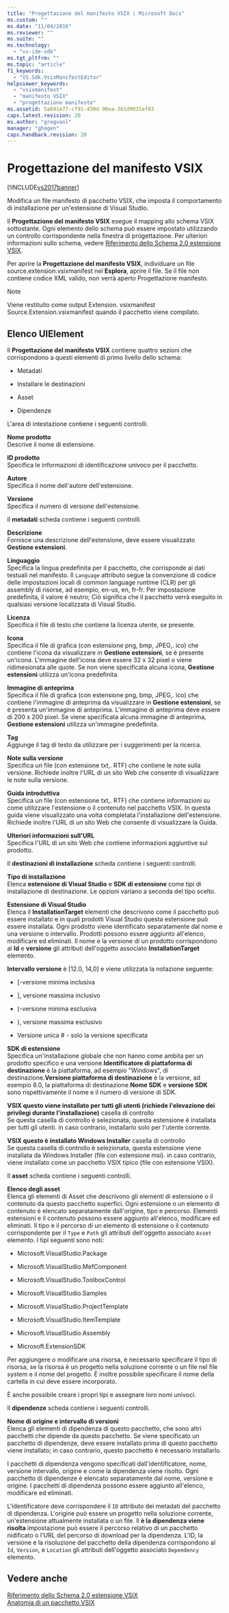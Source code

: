 ```yaml
---
title: "Progettazione del manifesto VSIX | Microsoft Docs"
ms.custom: ""
ms.date: "11/04/2016"
ms.reviewer: ""
ms.suite: ""
ms.technology: 
  - "vs-ide-sdk"
ms.tgt_pltfrm: ""
ms.topic: "article"
f1_keywords: 
  - "VS.Sdk.VsixManifestEditor"
helpviewer_keywords: 
  - "vsixmanifest"
  - "manifesto VSIX"
  - "progettazione manifesto"
ms.assetid: 5a691e77-cf91-430d-90ea-361d9031ef83
caps.latest.revision: 20
ms.author: "gregvanl"
manager: "ghogen"
caps.handback.revision: 20
---
```

# Progettazione del manifesto VSIX
[!INCLUDE[vs2017banner](../code-quality/includes/vs2017banner.md)]

Modifica un file manifesto di pacchetto VSIX, che imposta il comportamento di installazione per un'estensione di Visual Studio.  
  
 Il **Progettazione del manifesto VSIX** esegue il mapping allo schema VSIX sottostante. Ogni elemento dello schema può essere impostato utilizzando un controllo corrispondente nella finestra di progettazione. Per ulteriori informazioni sullo schema, vedere [Riferimento dello Schema 2.0 estensione VSIX](../extensibility/vsix-extension-schema-2-0-reference.md).  
  
 Per aprire la **Progettazione del manifesto VSIX**, individuare un file source.extension.vsixmanifest nel **Esplora**, aprire il file. Se il file non contiene codice XML valido, non verrà aperto Progettazione manifesto.  
  
> [!NOTE]
>  Viene restituito come output Extension. vsixmanifest Source.Extension.vsixmanifest quando il pacchetto viene compilato.  
  
## Elenco UIElement  
 Il **Progettazione del manifesto VSIX** contiene quattro sezioni che corrispondono a questi elementi di primo livello dello schema:  
  
-   Metadati  
  
-   Installare le destinazioni  
  
-   Asset  
  
-   Dipendenze  
  
 L'area di intestazione contiene i seguenti controlli.  
  
 **Nome prodotto**  
 Descrive il nome di estensione.  
  
 **ID prodotto**  
 Specifica le informazioni di identificazione univoco per il pacchetto.  
  
 **Autore**  
 Specifica il nome dell'autore dell'estensione.  
  
 **Versione**  
 Specifica il numero di versione dell'estensione.  
  
 Il **metadati** scheda contiene i seguenti controlli.  
  
 **Descrizione**  
 Fornisce una descrizione dell'estensione, deve essere visualizzato **Gestione estensioni**.  
  
 **Linguaggio**  
 Specifica la lingua predefinita per il pacchetto, che corrisponde ai dati testuali nel manifesto. Il `Language` attributo segue la convenzione di codice delle impostazioni locali di common language runtime \(CLR\) per gli assembly di risorse, ad esempio, en\-us, en, fr\-fr. Per impostazione predefinita, il valore è neutro; Ciò significa che il pacchetto verrà eseguito in qualsiasi versione localizzata di Visual Studio.  
  
 **Licenza**  
 Specifica il file di testo che contiene la licenza utente, se presente.  
  
 **Icona**  
 Specifica il file di grafica \(con estensione png, bmp, JPEG,. ico\) che contiene l'icona da visualizzare in **Gestione estensioni**, se è presente un'icona. L'immagine dell'icona deve essere 32 x 32 pixel o viene ridimesionata alle quote. Se non viene specificata alcuna icona, **Gestione estensioni** utilizza un'icona predefinita.  
  
 **Immagine di anteprima**  
 Specifica il file di grafica \(con estensione png, bmp, JPEG,. ico\) che contiene l'immagine di anteprima da visualizzare in **Gestione estensioni**, se è presenta un'immagine di anteprima. L'immagine di anteprima deve essere di 200 x 200 pixel. Se viene specificata alcuna immagine di anteprima, **Gestione estensioni** utilizza un'immagine predefinita.  
  
 **Tag**  
 Aggiunge il tag di testo da utilizzare per i suggerimenti per la ricerca.  
  
 **Note sulla versione**  
 Specifica un file \(con estensione txt,. RTF\) che contiene le note sulla versione. Richiede inoltre l'URL di un sito Web che consente di visualizzare le note sulla versione.  
  
 **Guida introduttiva**  
 Specifica un file \(con estensione txt,. RTF\) che contiene informazioni su come utilizzare l'estensione o il contenuto nel pacchetto VSIX. In questa guida viene visualizzato una volta completata l'installazione dell'estensione. Richiede inoltre l'URL di un sito Web che consente di visualizzare la Guida.  
  
 **Ulteriori informazioni sull'URL**  
 Specifica l'URL di un sito Web che contiene informazioni aggiuntive sul prodotto.  
  
 Il **destinazioni di installazione** scheda contiene i seguenti controlli.  
  
 **Tipo di installazione**  
 Elenca **estensione di Visual Studio** e **SDK di estensione** come tipi di installazione di destinazione. Le opzioni variano a seconda del tipo scelto.  
  
 **Estensione di Visual Studio**  
 Elenca il **InstallationTarget** elementi che descrivono come il pacchetto può essere installato e in quali prodotti Visual Studio questa estensione può essere installata. Ogni prodotto viene identificato separatamente dal nome e una versione o intervallo.  Prodotti possono essere aggiunto all'elenco, modificare ed eliminati. Il nome e la versione di un prodotto corrispondono al **Id** e **versione** gli attributi dell'oggetto associato **InstallationTarget** elemento.  
  
 **Intervallo versione** è \[12.0, 14,0\] e viene utilizzata la notazione seguente:  
  
-   \[\-versione minima inclusiva  
  
-   \], versione massima inclusivo  
  
-   \(\-versione minima esclusiva  
  
-   \), versione massima esclusivo  
  
-   Versione unica \# \- solo la versione specificata  
  
 **SDK di estensione**  
 Specifica un'installazione globale che non hanno come ambita per un prodotto specifico e una versione.**Identificatore di piattaforma di destinazione** è la piattaforma, ad esempio "Windows", di destinazione.**Versione piattaforma di destinazione** è la versione, ad esempio 8.0, la piattaforma di destinazione.**Nome SDK** e **versione SDK** sono rispettivamente il nome e il numero di versione di SDK.  
  
 **VSIX questo viene installato per tutti gli utenti \(richiede l'elevazione dei privilegi durante l'installazione\)** casella di controllo  
 Se questa casella di controllo è selezionata, questa estensione è installata per tutti gli utenti. in caso contrario, installarlo solo per l'utente corrente.  
  
 **VSIX questo è installato Windows Installer** casella di controllo  
 Se questa casella di controllo è selezionata, questa estensione viene installata da Windows Installer \(file con estensione msi\). in caso contrario, viene installato come un pacchetto VSIX tipico \(file con estensione VSIX\).  
  
 Il **asset** scheda contiene i seguenti controlli.  
  
 **Elenco degli asset**  
 Elenca gli elementi di Asset che descrivono gli elementi di estensione o il contenuto da questo pacchetto superfici. Ogni estensione o un elemento di contenuto è elencato separatamente dall'origine, tipo e percorso. Elementi estensioni e il contenuto possono essere aggiunto all'elenco, modificare ed eliminati. Il tipo e il percorso di un elemento di estensione o il contenuto corrispondente per il `Type` e `Path` gli attributi dell'oggetto associato `Asset` elemento. I tipi seguenti sono noti:  
  
-   Microsoft.VisualStudio.Package  
  
-   Microsoft.VisualStudio.MefComponent  
  
-   Microsoft.VisualStudio.ToolboxControl  
  
-   Microsoft.VisualStudio.Samples  
  
-   Microsoft.VisualStudio.ProjectTemplate  
  
-   Microsoft.VisualStudio.ItemTemplate  
  
-   Microsoft.VisualStudio.Assembly  
  
-   Microsoft.ExtensionSDK  
  
 Per aggiungere o modificare una risorsa, è necessario specificare il tipo di risorsa, se la risorsa è un progetto nella soluzione corrente o un file nel file system e il nome del progetto. È inoltre possibile specificare il nome della cartella in cui deve essere incorporato.  
  
 È anche possibile creare i propri tipi e assegnare loro nomi univoci.  
  
 Il **dipendenze** scheda contiene i seguenti controlli.  
  
 **Nome di origine e intervallo di versioni**  
 Elenca gli elementi di dipendenza di questo pacchetto, che sono altri pacchetti che dipende da questo pacchetto. Se viene specificato un pacchetto di dipendenze, deve essere installato prima di questo pacchetto viene installato; in caso contrario, questo pacchetto è necessario installarlo.  
  
 I pacchetti di dipendenza vengono specificati dall'identificatore, nome, versione intervallo, origine e come la dipendenza viene risolto. Ogni pacchetto di dipendenze è elencato separatamente dal nome, versione e origine. I pacchetti di dipendenza possono essere aggiunto all'elenco, modificare ed eliminati.  
  
 L'identificatore deve corrispondere il `ID` attributo dei metadati del pacchetto di dipendenza. L'origine può essere un progetto nella soluzione corrente, un'estensione attualmente installata o un file. Il **è la dipendenza viene risolta** impostazione può essere il percorso relativo di un pacchetto nidificato o l'URL del percorso di download per la dipendenza. L'ID, la versione e la risoluzione del pacchetto della dipendenza corrispondono al `Id`, `Version`, e `Location` gli attributi dell'oggetto associato `Dependency` elemento.  
  
## Vedere anche  
 [Riferimento dello Schema 2.0 estensione VSIX](../extensibility/vsix-extension-schema-2-0-reference.md)   
 [Anatomia di un pacchetto VSIX](../extensibility/anatomy-of-a-vsix-package.md)